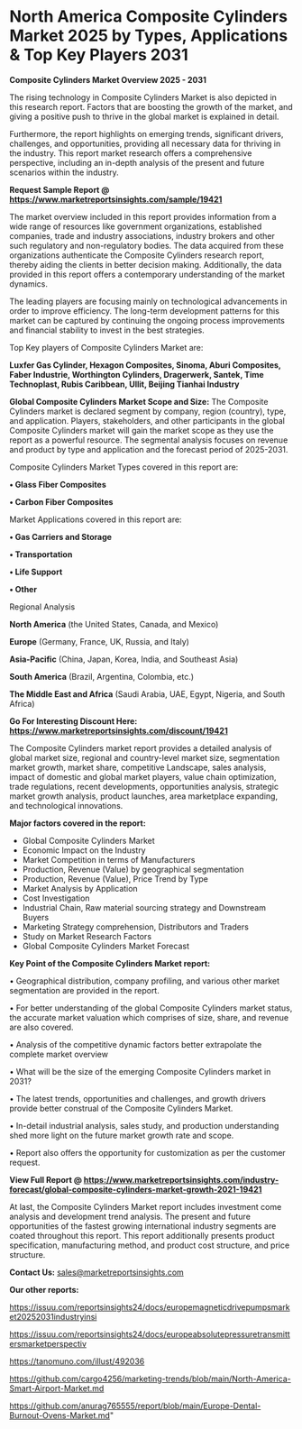 # North America Composite Cylinders Market 2025 by Types, Applications & Top Key Players 2031

<Strong> Composite Cylinders Market Overview 2025 - 2031</strong>

The rising technology in Composite Cylinders Market is also depicted in this research report. Factors that are boosting the growth of the market, and giving a positive push to thrive in the global market is explained in detail.

Furthermore, the report highlights on emerging trends, significant drivers, challenges, and opportunities, providing all necessary data for thriving in the industry. This report market research offers a comprehensive perspective, including an in-depth analysis of the present and future scenarios within the industry.

<strong>Request Sample Report @ <a href=https://www.marketreportsinsights.com/sample/19421>https://www.marketreportsinsights.com/sample/19421</a></strong>

The market overview included in this report provides information from a wide range of resources like government organizations, established companies, trade and industry associations, industry brokers and other such regulatory and non-regulatory bodies. The data acquired from these organizations authenticate the Composite Cylinders research report, thereby aiding the clients in better decision making. Additionally, the data provided in this report offers a contemporary understanding of the market dynamics.

The leading players are focusing mainly on technological advancements in order to improve efficiency. The long-term development patterns for this market can be captured by continuing the ongoing process improvements and financial stability to invest in the best strategies.

Top Key players of Composite Cylinders Market are:

<strong>Luxfer Gas Cylinder, Hexagon Composites, Sinoma, Aburi Composites, Faber Industrie, Worthington Cylinders, Dragerwerk, Santek, Time Technoplast, Rubis Caribbean, Ullit, Beijing Tianhai Industry</strong>

<strong><b>Global Composite Cylinders Market Scope and Size:</b></strong>
The Composite Cylinders market is declared segment by company, region (country), type, and application. Players, stakeholders, and other participants in the global Composite Cylinders market will gain the market scope as they use the report as a powerful resource. The segmental analysis focuses on revenue and product by type and application and the forecast period of 2025-2031.

Composite Cylinders Market Types covered in this report are:

<strong>• Glass Fiber Composites

• Carbon Fiber Composites</strong>

Market Applications covered in this report are:

<strong>• Gas Carriers and Storage

• Transportation

• Life Support

• Other</strong> 

Regional Analysis

<strong>North America</strong> (the United States, Canada, and Mexico)

<strong>Europe</strong> (Germany, France, UK, Russia, and Italy)

<strong>Asia-Pacific</strong> (China, Japan, Korea, India, and Southeast Asia)

<strong>South America</strong> (Brazil, Argentina, Colombia, etc.)

<strong>The Middle East and Africa</strong> (Saudi Arabia, UAE, Egypt, Nigeria, and South Africa)

<strong>Go For Interesting Discount Here: <a href=https://www.marketreportsinsights.com/discount/19421>https://www.marketreportsinsights.com/discount/19421</a></strong>

The Composite Cylinders market report provides a detailed analysis of global market size, regional and country-level market size, segmentation market growth, market share, competitive Landscape, sales analysis, impact of domestic and global market players, value chain optimization, trade regulations, recent developments, opportunities analysis, strategic market growth analysis, product launches, area marketplace expanding, and technological innovations.

<strong><b>Major factors covered in the report:</b></strong>
<ul>
  <li>Global Composite Cylinders Market </li>
  <li>Economic Impact on the Industry</li>
  <li>Market Competition in terms of Manufacturers</li>
  <li>Production, Revenue (Value) by geographical segmentation</li>
  <li>Production, Revenue (Value), Price Trend by Type</li>
  <li>Market Analysis by Application</li>
  <li>Cost Investigation</li>
  <li>Industrial Chain, Raw material sourcing strategy and Downstream Buyers</li>
  <li>Marketing Strategy comprehension, Distributors and Traders</li>
  <li>Study on Market Research Factors</li>
  <li>Global Composite Cylinders Market Forecast</li>
</ul>

<strong><b>Key Point of the Composite Cylinders Market report:</b></strong>

• Geographical distribution, company profiling, and various other market segmentation are provided in the report.

• For better understanding of the global Composite Cylinders market status, the accurate market valuation which comprises of size, share, and revenue are also covered.

• Analysis of the competitive dynamic factors better extrapolate the complete market overview

• What will be the size of the emerging Composite Cylinders market in 2031?

• The latest trends, opportunities and challenges, and growth drivers provide better construal of the Composite Cylinders Market.

• In-detail industrial analysis, sales study, and production understanding shed more light on the future market growth rate and scope.

• Report also offers the opportunity for customization as per the customer request.

<strong><b>View Full Report @ <a href=https://www.marketreportsinsights.com/industry-forecast/global-composite-cylinders-market-growth-2021-19421>https://www.marketreportsinsights.com/industry-forecast/global-composite-cylinders-market-growth-2021-19421</a></b></strong>


At last, the Composite Cylinders Market report includes investment come analysis and development trend analysis. The present and future opportunities of the fastest growing international industry segments are coated throughout this report. This report additionally presents product specification, manufacturing method, and product cost structure, and price structure.

<strong>Contact Us:</strong>
sales@marketreportsinsights.com

<strong>Our other reports:</strong>

<a href=https://issuu.com/reportsinsights24/docs/europemagneticdrivepumpsmarket20252031industryinsi>https://issuu.com/reportsinsights24/docs/europemagneticdrivepumpsmarket20252031industryinsi</a>

<a href=https://issuu.com/reportsinsights24/docs/europeabsolutepressuretransmittersmarketperspectiv>https://issuu.com/reportsinsights24/docs/europeabsolutepressuretransmittersmarketperspectiv</a>

<a href=https://tanomuno.com/illust/492036>https://tanomuno.com/illust/492036</a>

<a href=https://github.com/cargo4256/marketing-trends/blob/main/North-America-Smart-Airport-Market.md>https://github.com/cargo4256/marketing-trends/blob/main/North-America-Smart-Airport-Market.md</a>

<a href=https://github.com/anurag765555/report/blob/main/Europe-Dental-Burnout-Ovens-Market.md>https://github.com/anurag765555/report/blob/main/Europe-Dental-Burnout-Ovens-Market.md</a>"

